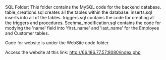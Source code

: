 SQL Folder:
This folder contains the MySQL code for the backend database.
table_creations.sql         creates all the tables within the database.
inserts.sql                 inserts into all of the tables.
triggers.sql                contains the code for creating all the triggers and procedures.
Scehma_modification.sql     contains the code for modying the 'name' field into 'first_name' and 'last_name' for the Employee and Customer tables.


Code for website is under the WebSite code folder.

Access the website at this link:
http://66.186.77.57:8080/index.php

